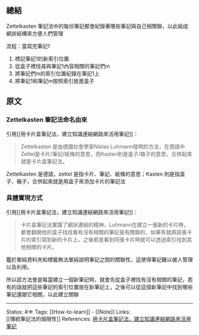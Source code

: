
## 總結
Zettelkasten 筆記法中的每份筆記都會紀錄著哪些筆記與自己相關聯，以此組成網狀結構來方便人們管理

流程：當寫完筆記1
1. 標記筆記1的新索引位置
2. 從盒子裡找尋與筆記1內容相關的筆記們m
3. 將筆記們m的索引位置紀錄在筆記1上
4. 將筆記1和筆記m按照索引放進盒子
## 原文
###  Zettelkasten 筆記法命名由來
引用[[用卡片盒筆記法，建立知識連結網路來活用筆記]]：
> Zettelkasten 是由德國社會學家Niklas Luhmann發明的方法，在德語中Zettel是卡片/筆記/紙條的意思，而Kasten則是盒子/箱子的意思，合併起來就是卡片盒筆記法。 

Zettelkasten 是德語，zettel 是指卡片、筆記、紙條的意思；Kasten 則是指盒子、箱子，合併起來就是用盒子來添加卡片的筆記法

### 具體實現方式
引用[[用卡片盒筆記法，建立知識連結網路來活用筆記]]：
> 卡片盒筆記法實踐了網狀連結的精神，Luhmann在建立一張新的卡片時，都會翻開他的盒子找找看有沒有相關的筆記是有關聯的，如果有就將該張卡片的索引寫到新的卡片上，之後若是看到同張卡片時就可以透過索引找到其他相關的卡片。 

鑑於單純資料夾和標籤無法單純說明筆記之間的關聯性，這使得筆記難以被人管理以及利用。

所以該方法會是每當建立一個新筆記時，就會先從盒子裡找有沒有相關的筆記，若有的話就把這些筆記的索引位置放在新筆記上，之後可以從這個新筆記中找到哪些筆記還跟它相關，以此建立關聯

---
Status: #☀️
Tags: 
[[How-to-learn]] - [[Note]]
Links: 	
[[傳統筆記法的侷限性]]
References:
[ 用卡片盒筆記法，建立知識連結網路來活用筆記](https://medium.com/pm%E7%9A%84%E7%94%9F%E7%94%A2%E5%8A%9B%E5%B7%A5%E5%85%B7%E7%AE%B1/zettelkasten%E5%8D%A1%E7%89%87%E7%9B%92%E7%AD%86%E8%A8%98%E6%B3%95-%E5%BB%BA%E7%AB%8B%E7%9F%A5%E8%AD%98%E9%80%A3%E7%B5%90%E7%B6%B2%E8%B7%AF%E4%BE%86%E6%B4%BB%E7%94%A8%E7%AD%86%E8%A8%98-f85a91729521)